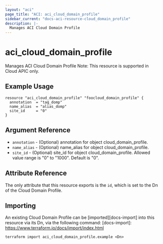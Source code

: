 ```yaml
---
layout: "aci"
page_title: "ACI: aci_cloud_domain_profile"
sidebar_current: "docs-aci-resource-cloud_domain_profile"
description: |-
  Manages ACI Cloud Domain Profile
---
```


# aci_cloud_domain_profile #
Manages ACI Cloud Domain Profile
Note: This resource is supported in Cloud APIC only.
## Example Usage ##

```hcl
resource "aci_cloud_domain_profile" "foocloud_domain_profile" {
  annotation  = "tag_domp"
  name_alias  = "alias_domp"
  site_id     = "0"
}

```
## Argument Reference ##
* `annotation` - (Optional) annotation for object cloud_domain_profile.
* `name_alias` - (Optional) name_alias for object cloud_domain_profile.
* `site_id` - (Optional) site_id for object cloud_domain_profile. Allowed value range is "0" to "1000". Default is "0".



## Attribute Reference

The only attribute that this resource exports is the `id`, which is set to the
Dn of the Cloud Domain Profile.

## Importing ##

An existing Cloud Domain Profile can be [imported][docs-import] into this resource via its Dn, via the following command:
[docs-import]: https://www.terraform.io/docs/import/index.html


```
terraform import aci_cloud_domain_profile.example <Dn>
```